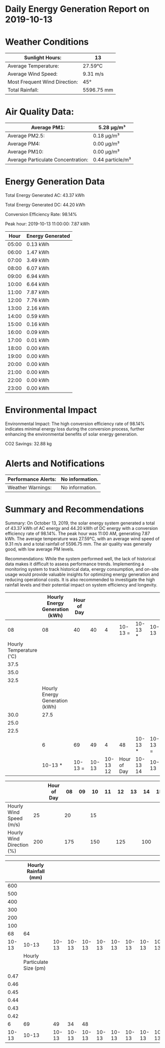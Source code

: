# Daily Energy Generation Report on 2019-10-13

# Weather Conditions

|Sunlight Hours:|13|
|---|---|
|Average Temperature:|27.59°C|
|Average Wind Speed:|9.31 m/s|
|Most Frequent Wind Direction:|45°|
|Total Rainfall:|5596.75 mm|

# Air Quality Data:

|Average PM1:|5.28 μg/m³|
|---|---|
|Average PM2.5:|0.18 μg/m³|
|Average PM4:|0.00 μg/m³|
|Average PM10:|0.00 μg/m³|
|Average Particulate Concentration:|0.44 particle/m³|

# Energy Generation Data

Total Energy Generated AC: 43.37 kWh

Total Energy Generated DC: 44.20 kWh

Conversion Efficiency Rate: 98.14%

Peak hour: 2019-10-13 11:00:00: 7.87 kWh

|Hour|Energy Generated|
|---|---|
|05:00|0.13 kWh|
|06:00|1.47 kWh|
|07:00|3.49 kWh|
|08:00|6.07 kWh|
|09:00|6.94 kWh|
|10:00|6.64 kWh|
|11:00|7.87 kWh|
|12:00|7.76 kWh|
|13:00|2.16 kWh|
|14:00|0.59 kWh|
|15:00|0.16 kWh|
|16:00|0.09 kWh|
|17:00|0.01 kWh|
|18:00|0.00 kWh|
|19:00|0.00 kWh|
|20:00|0.00 kWh|
|21:00|0.00 kWh|
|22:00|0.00 kWh|
|23:00|0.00 kWh|

# Environmental Impact

Environmental Impact: The high conversion efficiency rate of 98.14% indicates minimal energy loss during the conversion process, further enhancing the environmental benefits of solar energy generation.

CO2 Savings: 32.88 kg

# Alerts and Notifications

|Performance Alerts:|No information.|
|---|---|
|Weather Warnings:|No information.|

# Summary and Recommendations

Summary: On October 13, 2019, the solar energy system generated a total of 43.37 kWh of AC energy and 44.20 kWh of DC energy with a conversion efficiency rate of 98.14%. The peak hour was 11:00 AM, generating 7.87 kWh. The average temperature was 27.59°C, with an average wind speed of 9.31 m/s and a total rainfall of 5596.75 mm. The air quality was generally good, with low average PM levels.

Recommendations: While the system performed well, the lack of historical data makes it difficult to assess performance trends. Implementing a monitoring system to track historical data, energy consumption, and on-site usage would provide valuable insights for optimizing energy generation and reducing operational costs. It is also recommended to investigate the high rainfall levels and their potential impact on system efficiency and longevity.

| |Hourly Energy Generation (kWh)|Hour of Day| | | | | | | | |
|---|---|---|---|---|---|---|---|---|---|---|
|08|08|40|40|4|10-13 =|10-13 *|10-13|10-13 20|10-13 22| |
|Hourly Temperature ('C)| | | | | | | | | | |
|37.5| | | | | | | | | | |
|35.0| | | | | | | | | | |
|32.5| | | | | | | | | | |
| |Hourly Energy Generation (kWh)| | | | | | | | | |
|30.0|27.5| | | | | | | | | |
|25.0| | | | | | | | | | |
|22.5| | | | | | | | | | |
| |6|69|49|4|48|10-13 *|10-13 =|10-13 20|10-13 22| |
| |10-13 *|10-13 =|10-13|10-13 12|Hour of Day|10-13 14|10-13|10-13 -|10-13 20|10-13 22|

| | |Hour of Day|08|09|10|11|12|13|14|15|16|17|18|19|20|21|22|
|---|---|---|---|---|---|---|---|---|---|---|---|---|---|---|---|---|---|
|Hourly Wind Speed (m/s)|25| |20| |15| | | | | | | | | | | | |
|Hourly Wind Direction (%)|200| |175| |150| |125| |100| | |50| |25| | | |

| |Hourly Rainfall (mm)| | | | | | | | | | | | | | | | | | | | | | | | | | | | | | | | | | | | | | | | | | | | | | | | | | | | | | |
|---|---|---|---|---|---|---|---|---|---|---|---|---|---|---|---|---|---|---|---|---|---|---|---|---|---|---|---|---|---|---|---|---|---|---|---|---|---|---|---|---|---|---|---|---|---|---|---|---|---|---|---|---|---|---|---|
|600| | | | | | | | | | | | | | | | | | | | | | | | | | | | | | | | | | | | | | | | | | | | | | | | | | | | | | | |
|500| | | | | | | | | | | | | | | | | | | | | | | | | | | | | | | | | | | | | | | | | | | | | | | | | | | | | | | |
|400| | | | | | | | | | | | | | | | | | | | | | | | | | | | | | | | | | | | | | | | | | | | | | | | | | | | | | | |
|300| | | | | | | | | | | | | | | | | | | | | | | | | | | | | | | | | | | | | | | | | | | | | | | | | | | | | | | |
|200| | | | | | | | | | | | | | | | | | | | | | | | | | | | | | | | | | | | | | | | | | | | | | | | | | | | | | | |
|100| | | | | | | | | | | | | | | | | | | | | | | | | | | | | | | | | | | | | | | | | | | | | | | | | | | | | | | |
|68|64| | | | | | | | | | | | | | | | | | | | | | | | | | | | | | | | | | | | | | | | | | | | | | | | | | | | | | |
|10-13|10-13|10-13|10-13|10-13|10-13|10-13|10-13|10-13|10-13|10-13|10-13|10-13|10-13|10-13|10-13|10-13|10-13|10-13|10-13|10-13|10-13|10-13|10-13|10-13|10-13|10-13|10-13|10-13|10-13|10-13|10-13|10-13|10-13|10-13|10-13|10-13|10-13|10-13|10-13|10-13|10-13|10-13|10-13|10-13|10-13|10-13|10-13|10-13|10-13|10-13|10-13|10-13|10-13|10-13|10-13|
| |Hourly Particulate Size (pm)| | | | | | | | | | | | | | | | | | | | | | | | | | | | | | | | | | | | | | | | | | | | | | | | | | | | | | |
|0.47| | | | | | | | | | | | | | | | | | | | | | | | | | | | | | | | | | | | | | | | | | | | | | | | | | | | | | | |
|0.46| | | | | | | | | | | | | | | | | | | | | | | | | | | | | | | | | | | | | | | | | | | | | | | | | | | | | | | |
|0.45| | | | | | | | | | | | | | | | | | | | | | | | | | | | | | | | | | | | | | | | | | | | | | | | | | | | | | | |
|0.44| | | | | | | | | | | | | | | | | | | | | | | | | | | | | | | | | | | | | | | | | | | | | | | | | | | | | | | |
|0.43| | | | | | | | | | | | | | | | | | | | | | | | | | | | | | | | | | | | | | | | | | | | | | | | | | | | | | | |
|0.42| | | | | | | | | | | | | | | | | | | | | | | | | | | | | | | | | | | | | | | | | | | | | | | | | | | | | | | |
|6|69|49|34|48| | | | | | | | | | | | | | | | | | | | | | | | | | | | | | | | | | | | | | | | | | | | | | | | | | | |
|10-13|10-13|10-13|10-13|10-13|10-13|10-13|10-13|10-13|10-13|10-13|10-13|10-13|10-13|10-13|10-13|10-13|10-13|10-13|10-13|10-13|10-13|10-13|10-13|10-13|10-13|10-13|10-13|10-13|10-13|10-13|10-13|10-13|10-13|10-13|10-13|10-13|10-13|10-13|10-13|10-13|10-13|10-13|10-13|10-13|10-13|10-13|10-13|10-13|10-13|10-13|10-13| | | | |